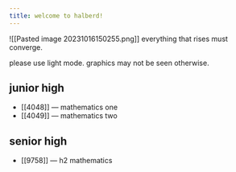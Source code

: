 ```yaml
---
title: welcome to halberd!
---
```

![[Pasted image 20231016150255.png]]
everything that rises must converge.

please use light mode. graphics may not be seen otherwise.

## junior high
- [[4048]] — mathematics one
- [[4049]] — mathematics two

## senior high
- [[9758]] — h2 mathematics